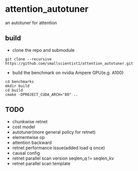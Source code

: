 # attention_autotuner
an autotuner for attention

## build
- clone the repo and submodule
```
git clone --recursive https://github.com/smallscientist1/attention_autotuner.git
```
- build the benchmark on nvidia Ampere GPU(e.g. A100)
```
cd benchmarks
mkdir build
cd build
cmake -DPROJECT_CUDA_ARCH="80" ..
```

## TODO
- chunkwise retnet
- cost model
- autotuner(more general policy for retnet)
- elementwise op
- attention backward
- retnet performance issue(added load q once)
- causal config
- retnet parallel scan version seqlen_q != seqlen_kv
- retnet parallel scan template
